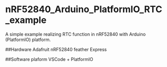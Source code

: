 # nRF52840_Arduino_PlatformIO_RTC_example

A simple example realizing RTC function in nRF52840 with Arduino (PlatformIO) platform.

##Hardware
Adafruit nRF52840 feather Express

##Software plaform
VSCode + PlatformIO
